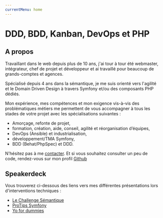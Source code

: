 ```yaml
---
currentMenu: home
---
```


DDD, BDD, Kanban, DevOps et PHP
===

A propos
---

Travaillant dans le web depuis plus de 10 ans, j'ai tour à tour été webmaster, 
intégrateur, chef de projet et développeur et ai travaillé pour beaucoup de grands-comptes et agences.

Spécialisé depuis 4 ans dans la sémantique, je me suis orienté vers l'agilité et
 le Domain Driven Design à travers Symfony et/ou des composants PHP dédiés.

Mon expérience, mes compétences et mon exigence vis-à-vis des problématiques 
métiers me permettent de vous accompagner à tous les stades de votre projet avec
 les spécialisations suivantes :

- Amorçage, refonte de projet,
- formation, création, aide, conseil, agilité et réorganisation d’équipes,
- DevOps (Ansible) et industrialisation,
- développement/TMA Symfony,
- BDD (Behat/PhpSpec) et DDD.

N'hésitez pas à me <a href="mailto:alexandre@lablackroom.com?subject=Prise de contact alexandrebalmes.fr">contacter</a>.
Et si vous souhaitez consulter un peu de code, rendez-vous sur mon profil [Github](https://github.com/black-project)

Speakerdeck
---

Vous trouverez ci-dessous des liens vers mes différentes présentations lors d'interventions techniques :

- [Le Challenge Sémantique](https://speakerdeck.com/pocky/le-challenge-semantique)
- [ProTips Symfony](https://speakerdeck.com/pocky/protips-symfony-mais-pas-que)
- [Yo for dummies](https://speakerdeck.com/pocky/yo-for-dummies)
